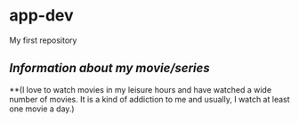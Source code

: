 # app-dev
My first repository

*Information about my movie/series*
---
**(I love to watch movies in my leisure hours and have watched a wide number of movies. It is a kind of addiction to me and usually, I watch at least one movie a day.)
